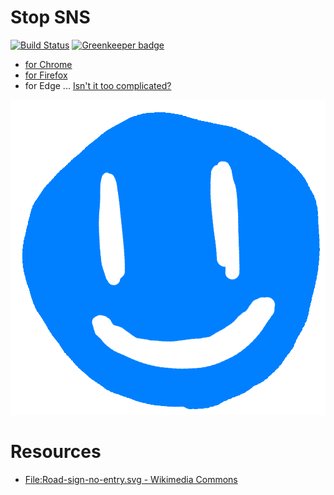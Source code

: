 # Stop SNS

[![Build Status](https://travis-ci.org/ginpei/stop-sns.svg?branch=master)](https://travis-ci.org/ginpei/stop-sns)
[![Greenkeeper badge](https://badges.greenkeeper.io/ginpei/stop-sns.svg)](https://greenkeeper.io/)

- [for Chrome](https://chrome.google.com/webstore/detail/stop-sns/nimjaiobllomhboniadopjnmgjfcjkil)
- [for Firefox](https://addons.mozilla.org/en-US/firefox/addon/stop-sns/)
- for Edge ... [Isn't it too complicated?](https://docs.microsoft.com/en-us/microsoft-edge/extensions/guides/packaging)

![Hello World!](add-on/icons/icon-1000.png)

# Resources

- [File:Road-sign-no-entry.svg - Wikimedia Commons](https://commons.wikimedia.org/wiki/File:Road-sign-no-entry.svg)